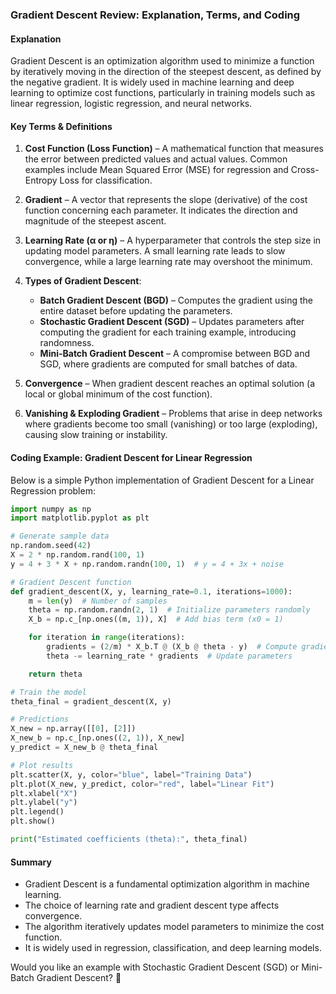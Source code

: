 ### **Gradient Descent Review: Explanation, Terms, and Coding**  

#### **Explanation**  
Gradient Descent is an optimization algorithm used to minimize a function by iteratively moving in the direction of the steepest descent, as defined by the negative gradient. It is widely used in machine learning and deep learning to optimize cost functions, particularly in training models such as linear regression, logistic regression, and neural networks.  

#### **Key Terms & Definitions**  

1. **Cost Function (Loss Function)** – A mathematical function that measures the error between predicted values and actual values. Common examples include Mean Squared Error (MSE) for regression and Cross-Entropy Loss for classification.  

2. **Gradient** – A vector that represents the slope (derivative) of the cost function concerning each parameter. It indicates the direction and magnitude of the steepest ascent.  

3. **Learning Rate (α or η)** – A hyperparameter that controls the step size in updating model parameters. A small learning rate leads to slow convergence, while a large learning rate may overshoot the minimum.  

4. **Types of Gradient Descent**:  
   - **Batch Gradient Descent (BGD)** – Computes the gradient using the entire dataset before updating the parameters.  
   - **Stochastic Gradient Descent (SGD)** – Updates parameters after computing the gradient for each training example, introducing randomness.  
   - **Mini-Batch Gradient Descent** – A compromise between BGD and SGD, where gradients are computed for small batches of data.  

5. **Convergence** – When gradient descent reaches an optimal solution (a local or global minimum of the cost function).  

6. **Vanishing & Exploding Gradient** – Problems that arise in deep networks where gradients become too small (vanishing) or too large (exploding), causing slow training or instability.  

#### **Coding Example: Gradient Descent for Linear Regression**  
Below is a simple Python implementation of Gradient Descent for a Linear Regression problem:  

```python
import numpy as np
import matplotlib.pyplot as plt

# Generate sample data
np.random.seed(42)
X = 2 * np.random.rand(100, 1)
y = 4 + 3 * X + np.random.randn(100, 1)  # y = 4 + 3x + noise

# Gradient Descent function
def gradient_descent(X, y, learning_rate=0.1, iterations=1000):
    m = len(y)  # Number of samples
    theta = np.random.randn(2, 1)  # Initialize parameters randomly
    X_b = np.c_[np.ones((m, 1)), X]  # Add bias term (x0 = 1)

    for iteration in range(iterations):
        gradients = (2/m) * X_b.T @ (X_b @ theta - y)  # Compute gradients
        theta -= learning_rate * gradients  # Update parameters

    return theta

# Train the model
theta_final = gradient_descent(X, y)

# Predictions
X_new = np.array([[0], [2]])
X_new_b = np.c_[np.ones((2, 1)), X_new]
y_predict = X_new_b @ theta_final

# Plot results
plt.scatter(X, y, color="blue", label="Training Data")
plt.plot(X_new, y_predict, color="red", label="Linear Fit")
plt.xlabel("X")
plt.ylabel("y")
plt.legend()
plt.show()

print("Estimated coefficients (theta):", theta_final)
```

#### **Summary**  
- Gradient Descent is a fundamental optimization algorithm in machine learning.  
- The choice of learning rate and gradient descent type affects convergence.  
- The algorithm iteratively updates model parameters to minimize the cost function.  
- It is widely used in regression, classification, and deep learning models.  

Would you like an example with Stochastic Gradient Descent (SGD) or Mini-Batch Gradient Descent? 🚀
